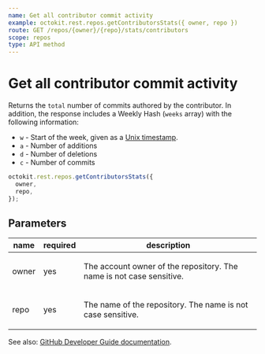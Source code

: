 ```yaml
---
name: Get all contributor commit activity
example: octokit.rest.repos.getContributorsStats({ owner, repo })
route: GET /repos/{owner}/{repo}/stats/contributors
scope: repos
type: API method
---
```


# Get all contributor commit activity

Returns the `total` number of commits authored by the contributor. In addition, the response includes a Weekly Hash (`weeks` array) with the following information:

- `w` - Start of the week, given as a [Unix timestamp](http://en.wikipedia.org/wiki/Unix_time).
- `a` - Number of additions
- `d` - Number of deletions
- `c` - Number of commits

```js
octokit.rest.repos.getContributorsStats({
  owner,
  repo,
});
```

## Parameters

<table>
  <thead>
    <tr>
      <th>name</th>
      <th>required</th>
      <th>description</th>
    </tr>
  </thead>
  <tbody>
    <tr><td>owner</td><td>yes</td><td>

The account owner of the repository. The name is not case sensitive.

</td></tr>
<tr><td>repo</td><td>yes</td><td>

The name of the repository. The name is not case sensitive.

</td></tr>
  </tbody>
</table>

See also: [GitHub Developer Guide documentation](https://docs.github.com/rest/metrics/statistics#get-all-contributor-commit-activity).
